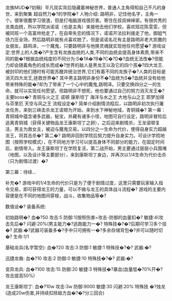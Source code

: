﻿龙族MUD�?初稿)
   平凡现实背后隐藏着神秘世界，普通人主角得知自己不凡的身世，来到聚集 超自然力�?的学院�?
人物介绍:
路明非，记住他名字，主角一个。很笨很蠢学习很渣，但是打电脑游戏很厉害。寄住在叔叔婶婶家。有很优秀的龙类血统，所以学院派诺诺（也是主角）来接他去他们学校，喜欢班花陈雯雯，但被同班一个高富帅抢走了，在自卑失恋的情况下，诺诺开法拉利接走了他，御姐气场力压全场，然后路明非就有点喜欢她了，但是诺诺名花有主是路明非老大凯撒的女朋友。路鸣泽，一个魔鬼，只要路明非与他换灵魂就实现他任何愿望�?
游戏设定:世界上的人类�?产生含有龙族血统的人类,不同的血统会提高身体素质,带来不同的能�?根据血统纯度的不同分为:S�?A�?B�?C�?D�?血统无法改�?但能力却会随着角色的成长而成�?世界的敌人是黑龙王以及它的四个孩�?四大龙王.被封印的他们随时有可能苏醒并统治世界,它们有着不同的龙族子�?人类的目标是消灭四大龙王,拯救世界�?
其中男主路明非身份不�?血统为S�?血统并没有给他带来特殊的能�?却为了带来了一个心中的魔鬼,路明泽。只要交换四分之一的生命，就可以实现任何愿望。但路明非不想死，他也要通过自己的努力消灭龙王�?
主要boss�?
青铜与火之王 诺顿 康斯坦丁
海洋与水之王
大地与山之王 耶梦加得 与芬里厄
天空与风之王
流程设定�?
简单介绍剧情流程后，以路明非初次执行屠龙任务，来到三峡击杀龙王诺顿为开始，来到水下神秘地域，青铜城�?
第一幕：
青铜城中蕴含诸多武器，秘宝，并藏有诸多小怪，地图可自行设定，路明非冒险后逃离青铜城（获得关键物品龙王康斯坦丁之卵），之后迎来剧情杀，王龙诺顿复活，男主为救女主，被迫与魔鬼交易，以四分之一生命为代价，使得自身实力超越龙王，将其击杀�?
第二�?
路明非回到学院后努力提升自身实力。可设计学院地图（按照学校模式），在不同地方学习可以提高身体不同部分的能力，在固定时间后，剧情带入。龙王康斯坦丁在学院复活，第二战开始，男主要通过层层小兵围堵（地图，以及设计等主要部分），来到康斯坦丁身边，并再次以1/4生命为代价击杀（只为剧情过渡）�?

第三幕：待续...

补充�?
  游戏中的1/4生命的代价只是为了便于剧情过度，这里只需要玩家输入指令交易，即可获得龙王的力量，可以不做与龙王的具体战斗流程�?
  游戏的主要内容便是在不同的地图间穿梭，战斗，收集物品等�?



数值设�?
装备系统:

初始路明�?
血�?50
攻击:5
防御:1(按照伤害=攻击-防御的血量扣�?
敏捷:4(攻击先后�?
闪避:20%(男主能力�?逃跑能力一�?
特殊技�?�?后期可学习多个技�?
武器:�?武器可装备多�?手中只可拥有一�?多余存储背包�?并可以随时切�?
生命:1/1


基础龙兵(名字暂空):
血�?20
攻击:3
防御:1
敏捷:1
特殊技�?�?
武器:�?


迅捷龙裔:
血�?10
攻击:2
防御:0
敏捷:10
特殊技�?�?
武器:�?

变异龙兵:
血�?100
攻击:15
防御:20
敏捷:3
特殊技�?暴血(血量低�?0%开�?攻击提高50%)


龙王康斯坦丁:
血�?10w
攻击:3w
防御:9000
敏捷:30
闪避:20%
特殊技
�?烛龙(造成20w伤害,并持续扣除敌方血�?�?分三回合)

